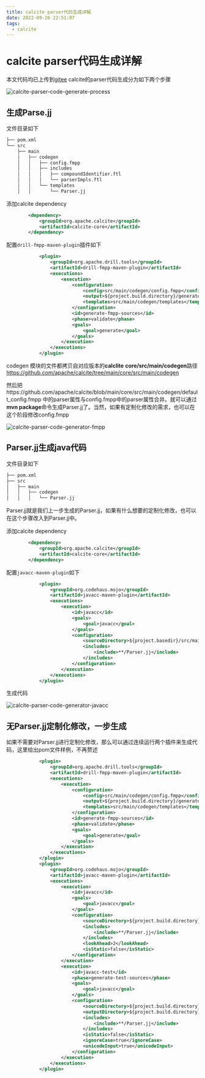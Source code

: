 ```yaml
---
title: calcite parser代码生成详解
date: 2022-09-26 22:51:07
tags:
  - calcite
---
```


# calcite parser代码生成详解
本文代码均已上传到[gitee](https://gitee.com/shoothzj/calcite-examples)
calcite的parser代码生成分为如下两个步骤

![calcite-parser-code-generate-process](calcite-parser-code-generate-process.png)

## 生成Parse.jj

文件目录如下

```bash
├── pom.xml
└── src
    ├── main
    │   ├── codegen
    │   │   ├── config.fmpp
    │   │   ├── includes
    │   │   │   ├── compoundIdentifier.ftl
    │   │   │   └── parserImpls.ftl
    │   │   └── templates
    │   │       └── Parser.jj
```

添加calcite dependency

```xml
        <dependency>
            <groupId>org.apache.calcite</groupId>
            <artifactId>calcite-core</artifactId>
        </dependency>
```



配置`drill-fmpp-maven-plugin`插件如下

```xml
            <plugin>
                <groupId>org.apache.drill.tools</groupId>
                <artifactId>drill-fmpp-maven-plugin</artifactId>
                <executions>
                    <execution>
                        <configuration>
                            <config>src/main/codegen/config.fmpp</config>
                            <output>${project.build.directory}/generated-sources/fmpp</output>
                            <templates>src/main/codegen/templates</templates>
                        </configuration>
                        <id>generate-fmpp-sources</id>
                        <phase>validate</phase>
                        <goals>
                            <goal>generate</goal>
                        </goals>
                    </execution>
                </executions>
            </plugin>
```

codegen 模块的文件都拷贝自对应版本的**calclite** **core/src/main/codegen**路径 https://github.com/apache/calcite/tree/main/core/src/main/codegen

然后把https://github.com/apache/calcite/blob/main/core/src/main/codegen/default_config.fmpp 中的parser属性与config.fmpp中的parser属性合并。就可以通过**mvn package**命令生成Parser.jj了。当然，如果有定制化修改的需求，也可以在这个阶段修改config.fmpp

![calcite-parser-code-generator-fmpp](calcite-parser-code-generator-fmpp.png)

## Parser.jj生成java代码

文件目录如下

```bash
├── pom.xml
├── src
│   ├── main
│   │   ├── codegen
│   │   │   └── Parser.jj
```

Parser.jj就是我们上一步生成的Parser.jj，如果有什么想要的定制化修改，也可以在这个步骤改入到Parser.jj中。

添加calcite dependency

```xml
        <dependency>
            <groupId>org.apache.calcite</groupId>
            <artifactId>calcite-core</artifactId>
        </dependency>
```

配置`javacc-maven-plugin`如下
```xml
            <plugin>
                <groupId>org.codehaus.mojo</groupId>
                <artifactId>javacc-maven-plugin</artifactId>
                <executions>
                    <execution>
                        <id>javacc</id>
                        <goals>
                            <goal>javacc</goal>
                        </goals>
                        <configuration>
                            <sourceDirectory>${project.basedir}/src/main/codegen</sourceDirectory>
                            <includes>
                                <include>**/Parser.jj</include>
                            </includes>
                        </configuration>
                    </execution>
                </executions>
            </plugin>
```

生成代码

![calcite-parser-code-generator-javacc](calcite-parser-code-generator-javacc.png)

## 无Parser.jj定制化修改，一步生成

如果不需要对Parser.jj进行定制化修改，那么可以通过连续运行两个插件来生成代码，这里给出pom文件样例，不再赘述

```xml
            <plugin>
                <groupId>org.apache.drill.tools</groupId>
                <artifactId>drill-fmpp-maven-plugin</artifactId>
                <executions>
                    <execution>
                        <configuration>
                            <config>src/main/codegen/config.fmpp</config>
                            <output>${project.build.directory}/generated-sources/fmpp</output>
                            <templates>src/main/codegen/templates</templates>
                        </configuration>
                        <id>generate-fmpp-sources</id>
                        <phase>validate</phase>
                        <goals>
                            <goal>generate</goal>
                        </goals>
                    </execution>
                </executions>
            </plugin>
            <plugin>
                <groupId>org.codehaus.mojo</groupId>
                <artifactId>javacc-maven-plugin</artifactId>
                <executions>
                    <execution>
                        <id>javacc</id>
                        <goals>
                            <goal>javacc</goal>
                        </goals>
                        <configuration>
                            <sourceDirectory>${project.build.directory}/generated-sources/fmpp</sourceDirectory>
                            <includes>
                                <include>**/Parser.jj</include>
                            </includes>
                            <lookAhead>2</lookAhead>
                            <isStatic>false</isStatic>
                        </configuration>
                    </execution>
                    <execution>
                        <id>javacc-test</id>
                        <phase>generate-test-sources</phase>
                        <goals>
                            <goal>javacc</goal>
                        </goals>
                        <configuration>
                            <sourceDirectory>${project.build.directory}/generated-test-sources/fmpp</sourceDirectory>
                            <outputDirectory>${project.build.directory}/generated-test-sources/javacc</outputDirectory>
                            <includes>
                                <include>**/Parser.jj</include>
                            </includes>
                            <isStatic>false</isStatic>
                            <ignoreCase>true</ignoreCase>
                            <unicodeInput>true</unicodeInput>
                        </configuration>
                    </execution>
                </executions>
            </plugin>
```
